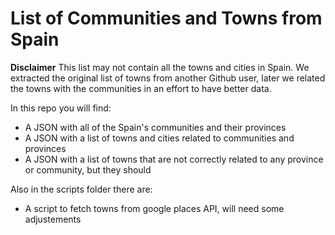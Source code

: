 # List of Communities and Towns from Spain

**Disclaimer** This list may not contain all the towns and cities in Spain. We extracted the original list of towns from another Github user, later we related the towns with the communities in an effort to have better data.

In this repo you will find:
- A JSON with all of the Spain's communities and their provinces
- A JSON with a list of towns and cities related to communities and provinces
- A JSON with a list of towns that are not correctly related to any province or community, but they should

Also in the scripts folder there are:
- A script to fetch towns from google places API, will need some adjustements